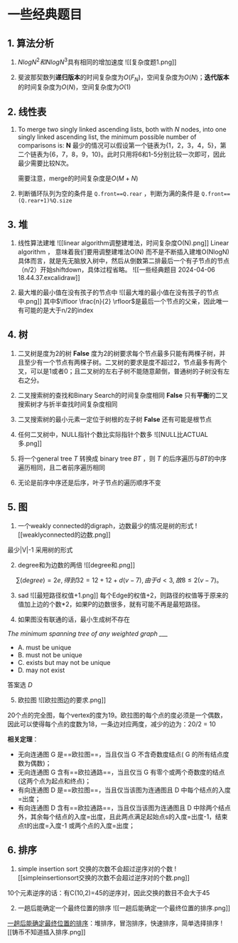 
# 一些经典题目

## 1. 算法分析

1. $Nlog N^2和Nlog N^3$具有相同的增加速度
![[复杂度题1.png]]

2. 斐波那契数列**递归版本**的时间复杂度为$O(F_N)$，空间复杂度为$O(N)$；**迭代版本**的时间复杂度为$O(N)$，空间复杂度为$O(1)$


## 2. 线性表

1. To merge two singly linked ascending lists, both with _N_ nodes, into one singly linked ascending list, the minimum possible number of comparisons is: **N**
	最少的情况可以假设第一个链表为{1，2，3，4，5}，第二个链表为{6，7，8，9，10}。此时只用将6和1-5分别比较一次即可，因此最少需要比较N次。
	
	需要注意，merge的时间复杂度是$O(M+N)$

2. 判断循环队列为空的条件是 `Q.front==Q.rear` ，判断为满的条件是 `Q.front==(Q.rear+1)%Q.size`





## 3. 堆

1. 线性算法建堆
![[linear algorithm调整建堆法，时间复杂度O(N).png]]
Linear algorithm ， 意味着我们要用调整建堆法O(N) 而不是不断插入建堆O(NlogN)
具体而言，就是先无脑放入树中，然后从倒数第二排最后一个有子节点的节点（n/2）开始shiftdown，具体过程省略。
![[一些经典题目 2024-04-06 18.44.37.excalidraw]]

2. 最大堆的最小值在没有孩子的节点中
![[最大堆的最小值在没有孩子的节点中.png]]
其中$\lfloor \frac{n}{2} \rfloor$是最后一个节点的父亲，因此唯一有可能的是大于n/2的index

## 4. 树

1. 二叉树是度为2的树
**False** 
度为2的树要求每个节点最多只能有两棵子树，并且至少有一个节点有两棵子树。二叉树的要求是度不超过2，节点最多有两个叉，可以是1或者0；且二叉树的左右子树不能随意颠倒，普通树的子树没有左右之分。

2. 二叉搜索树的查找和Binary Search的时间复杂度相同
**False**
只有**平衡**的二叉搜索树才与折半查找时间复杂度相同

3. 二叉搜索树的最小元素一定位于树根的左子树
**False**
还有可能是根节点

4. 任何二叉树中，NULL指针个数比实际指针个数多
![[NULL比ACTUAL多.png]]

5. 将一个general tree $T$ 转换成 binary tree $BT$ ，则 $T$ 的后序遍历与$BT$的中序遍历相同，且二者前序遍历相同

6. 无论是前序中序还是后序，叶子节点的遍历顺序不变


## 5. 图

1. 一个weakly connected的digraph，边数最少的情况是树的形式
![[weaklyconnected的边数.png]]

最少|V|-1 采用树的形式

2. degree和为边数的两倍
![[degree和.png]]

$$\sum (degree)=2e, 得到32=12+12+d(v-7), 由于d<3,故8\le 2(v-7)。$$

3. sad
![[最短路径权值+1.png]]
每个Edge的权值+2，则路径的权值等于原来的值加上边的个数\*2，如果P的边数很多，就有可能不再是最短路径。

4. 如果图没有联通的话，最小生成树不存在

*The minimum spanning tree of any weighted graph ___*

- A. must be unique
- B. must not be unique
- C. exists but may not be unique
- D. may not exist

答案选 *D*


5. 欧拉图
![[欧拉图边的要求.png]]

20个点的完全图，每个vertex的度为19。欧拉图的每个点的度必须是一个偶数，因此可以使得每个点的度数为18，一条边对应两度，减少的边为：20/2 = 10

**相关定理**：

- 无向连通图 G 是==欧拉图==，当且仅当 G 不含奇数度结点( G 的所有结点度数为偶数)；
- 无向连通图 G 含有==欧拉通路==，当且仅当 G 有零个或两个奇数度的结点(这两个点为起点和终点)；
- 有向连通图 D 是==欧拉图==，当且仅当该图为连通图且 D 中每个结点的入度=出度；
- 有向连通图 D 含有==欧拉通路==，当且仅当该图为连通图且 D 中除两个结点外，其余每个结点的入度=出度，且此两点满足起始点s的入度=出度-1，结束点t的出度=入度-1 或两个点的入度=出度；

## 6. 排序

1. simple insertion sort 交换的次数不会超过逆序对的个数
![[simpleinsertionsort交换的次数不会超过逆序对的个数.png]]

10个元素逆序的话：有C(10,2)=45的逆序对，因此交换的数目不会大于45

2. 一趟后能确定一个最终位置的排序
![[一趟后能确定一个最终位置的排序.png]]

[一趟后能确定最终位置的排序](#)：堆排序，冒泡排序，快速排序，简单选择排序
![[铸币不知道插入排序.png]]